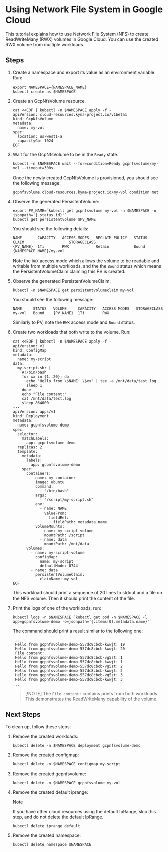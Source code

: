 # Using Network File System in Google Cloud

This tutorial explains how to use Network File System (NFS) to create ReadWriteMany (RWX) volumes in Google Cloud. You can use the created RWX volume from multiple workloads.

## Steps <!-- {docsify-ignore} -->

1. Create a namespace and export its value as an environment variable. Run:

   ```shell
   export NAMESPACE={NAMESPACE_NAME}
   kubectl create ns $NAMESPACE
   ```
  
2. Create an GcpNfsVolume resource.

   ```shell
   cat <<EOF | kubectl -n $NAMESPACE apply -f -
   apiVersion: cloud-resources.kyma-project.io/v1beta1
   kind: GcpNfsVolume
   metadata:
     name: my-vol
   spec:
     location: us-west1-a
     capacityGb: 1024
   EOF
   ```
  
3. Wait for the GcpNfsVolume to be in the `Ready` state.

   ```shell
   kubectl -n $NAMESPACE wait --for=condition=Ready gcpnfsvolume/my-vol --timeout=300s
   ```

   Once the newly created GcpNfsVolume is provisioned, you should see the following message:

   ```console
   gcpnfsvolume.cloud-resources.kyma-project.io/my-vol condition met
   ```

4. Observe the generated PersistentVolume:

   ```shell
   export PV_NAME=`kubectl get gcpnfsvolume my-vol -n $NAMESPACE -o jsonpath='{.status.id}'`
   kubectl get persistentvolume $PV_NAME
   ```

   You should see the following details:

   ```console
   NAME       CAPACITY   ACCESS MODES   RECLAIM POLICY   STATUS   CLAIM                    STORAGECLASS
   {PV_NAME}  1Ti        RWX            Retain           Bound    {NAMESPACE_NAME}/my-vol                             
   ```

   Note the `RWX` access mode which allows the volume to be readable and writable from multiple workloads, and the
   the `Bound` status which means the PersistentVolumeClaim claiming this PV is created.

5. Observe the generated PersistentVolumeClaim:

   ```shell
   kubectl -n $NAMESPACE get persistentvolumeclaim my-vol
   ```

   You should see the following message:

   ```console
   NAME     STATUS   VOLUME     CAPACITY   ACCESS MODES   STORAGECLASS 
   my-vol   Bound    {PV_NAME}  1Ti        RWX                                                
   ```

   Similarly to PV, note the `RWX` access mode and `Bound` status.

6. Create two workloads that both write to the volume. Run:

   ```shell
   cat <<EOF | kubectl -n $NAMESPACE apply -f -
   apiVersion: v1
   kind: ConfigMap
   metadata:
     name: my-script
   data:
     my-script.sh: |
       #!/bin/bash
       for xx in {1..20}; do 
         echo "Hello from \$NAME: \$xx" | tee -a /mnt/data/test.log
         sleep 1
       done
       echo "File content:"
       cat /mnt/data/test.log
       sleep 864000
   ---
   apiVersion: apps/v1
   kind: Deployment
   metadata:
     name: gcpnfsvolume-demo
   spec:
     selector:
       matchLabels:
         app: gcpnfsvolume-demo
     replicas: 2
     template:
       metadata:
         labels:
           app: gcpnfsvolume-demo
       spec:
         containers:
           - name: my-container
             image: ubuntu  
             command: 
               - "/bin/bash"
             args:
               - "/script/my-script.sh"
             env:
               - name: NAME
                 valueFrom:
                   fieldRef:
                     fieldPath: metadata.name
             volumeMounts:
               - name: my-script-volume
                 mountPath: /script
               - name: data
                 mountPath: /mnt/data
         volumes:
           - name: my-script-volume
             configMap:
               name: my-script
               defaultMode: 0744 
           - name: data
             persistentVolumeClaim:
               claimName: my-vol 
   EOF
   ```

   This workload should print a sequence of 20 lines to stdout and a file on the NFS volume.
   Then it should print the content of the file.

7. Print the logs of one of the workloads, run:

   ```shell
   kubectl logs -n $NAMESPACE `kubectl get pod -n $NAMESPACE -l app=gcpnfsvolume-demo -o=jsonpath='{.items[0].metadata.name}'`
   ```

   The command should print a result similar to the following one:

   ```console
   ...
    Hello from gcpnfsvolume-demo-557dc8cbcb-kwwjt: 19
    Hello from gcpnfsvolume-demo-557dc8cbcb-kwwjt: 20
    File content:
    Hello from gcpnfsvolume-demo-557dc8cbcb-vg5zt: 1
    Hello from gcpnfsvolume-demo-557dc8cbcb-kwwjt: 1
    Hello from gcpnfsvolume-demo-557dc8cbcb-vg5zt: 2
    Hello from gcpnfsvolume-demo-557dc8cbcb-kwwjt: 2
    Hello from gcpnfsvolume-demo-557dc8cbcb-vg5zt: 3
    Hello from gcpnfsvolume-demo-557dc8cbcb-kwwjt: 3
   ...
   ```

   >[!NOTE] The `File content:` contains prints from both workloads. This demonstrates the ReadWriteMany capability of the volume.

## Next Steps

To clean up, follow these steps:

1. Remove the created workloads:

   ```shell
   kubectl delete -n $NAMESPACE deployment gcpnfsvolume-demo
   ```

2. Remove the created configmap:

   ```shell
   kubectl delete -n $NAMESPACE configmap my-script
   ```

3. Remove the created gcpnfsvolume:

   ```shell
   kubectl delete -n $NAMESPACE gcpnfsvolume my-vol
   ```

4. Remove the created default iprange:

   > [!NOTE]
   > If you have other cloud resources using the default IpRange,
   > skip this step, and do not delete the default IpRange.

   ```shell
   kubectl delete iprange default
   ```

5. Remove the created namespace:

   ```shell
   kubectl delete namespace $NAMESPACE
   ```
